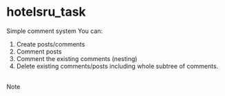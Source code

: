 # hotelsru_task
Simple comment system
You can: <br />
1. Create posts/comments <br />
2. Comment posts <br />
3. Comment the existing comments (nesting) <br />
4. Delete existing comments/posts including whole subtree of comments. <br />
<br />
<bold> Note </bold>
